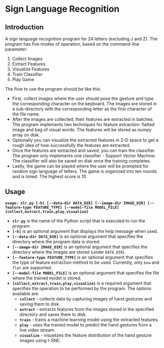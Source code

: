 # Sign Language Recognition

## Introduction

A sign language recognition program for 24 letters (excluding J and Z). The program has five modes of operation, based on the command-line parameter:

1. Collect Images
2. Extract Features
3. Visualize Features
4. Train Classifier
5. Play Game

The flow to use the program should be like this:

- First, collect images where the user should pose the gesture and type the corresponding character on the keyboard. The images are stored in a sub-directory with the corresponding letter as the first character of the file name.
- After the images are collected, their features are extracted in batches. The program implements two techniques for feature extraction: flatted image and bag of visual words. The features will be stored as numpy array on disk.
- Optionally you can visualize the extracted features in 2-D space to get a rough idea of how successfully the features are extracted.
- Once the features are extracted and saved, you can train the classifier. The program only implements one classifier - Support Vector Machine. The classifier will also be saved on disk once the training completes.
- Lastly, the game can be played where the user will be prompted for random sign language of letters. The game is organized into ten rounds and is timed. The highest score is 10.

## Usage

**`usage: slr.py [-h] [--data-dir DATA_DIR] [--image-dir IMAGE_DIR] [--feature-type FEATURE_TYPE] [--model-file MODEL_FILE] {collect,extract,train,play,visualize}`**

- **`slr.py`** is the name of the Python script that is executed to run the program.
- **`[-h]`** is an optional argument that displays the help message when used.
- **`[--data-dir DATA_DIR]`** is an optional argument that specifies the directory where the program data is stored.
- **`[--image-dir IMAGE_DIR]`** is an optional argument that specifies the directory where the images are stored (under `DATA_DIR`).
- **`[--feature-type FEATURE_TYPE]`** is an optional argument that specifies the type of feature extraction method to be used. Currently, only `bow` and `flat` are supported.
- **`[--model-file MODEL_FILE]`** is an optional argument that specifies the file where the trained model is stored.
- **`{collect,extract,train,play,visualize}`** is a required argument that specifies the operation to be performed by the program. The options available are:
  - **`collect`** - collects data by capturing images of hand gestures and saving them to disk.
  - **`extract`** - extracts features from the images stored in the specified directory and saves them to disk.
  - **`train`** - trains a machine learning model using the extracted features.
  - **`play`** - uses the trained model to predict the hand gestures from a live video stream.
  - **`visualize`** - visualizes the feature distribution of the hand gesture images using t-SNE.
